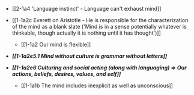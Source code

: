 - [[2-1a4 'Language instinct' - Language can't exhaust mind]]
- [[1-1a2c Everett on Aristotle - He is responsible for the characterization of the mind as a blank slate ('Mind is in a sense potentially whatever is thinkable, though actually it is nothing until it has thought')]]
	- [[1-1a2 Our mind is flexible]]

- ***[[1-1a2e5.1 Mind without culture is grammar without letters]]***
- ***[[1-1a2e6 Culturing and social acting (along with languaging) ⇒ Our actions, beliefs, desires, values, and self]]***
	- [[1-1a1b The mind includes inexplicit as well as unconscious]]